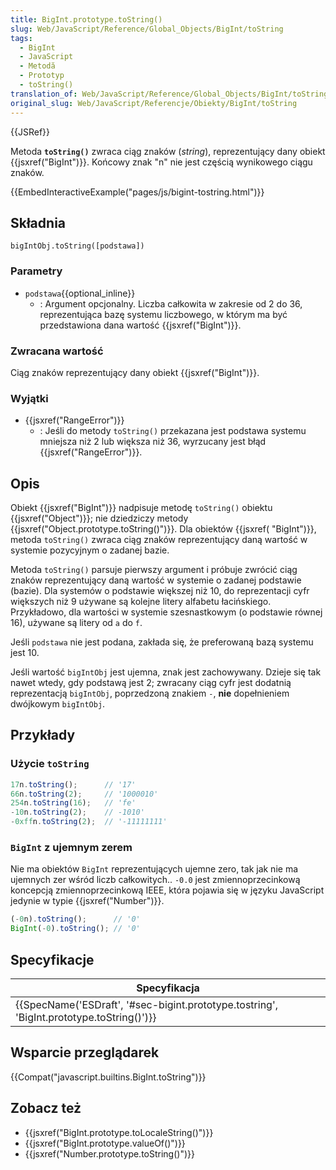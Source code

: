 ```yaml
---
title: BigInt.prototype.toString()
slug: Web/JavaScript/Reference/Global_Objects/BigInt/toString
tags:
  - BigInt
  - JavaScript
  - Metodă
  - Prototyp
  - toString()
translation_of: Web/JavaScript/Reference/Global_Objects/BigInt/toString
original_slug: Web/JavaScript/Referencje/Obiekty/BigInt/toString
---
```

{{JSRef}}

Metoda **`toString()`** zwraca ciąg znaków (_string_), reprezentujący dany obiekt {{jsxref("BigInt")}}. Końcowy znak "n" nie jest częścią wynikowego ciągu znaków.

{{EmbedInteractiveExample("pages/js/bigint-tostring.html")}}

## Składnia

    bigIntObj.toString([podstawa])

### Parametry

- `podstawa`{{optional_inline}}
  - : Argument opcjonalny. Liczba całkowita w zakresie od 2 do 36, reprezentująca bazę systemu liczbowego, w którym ma być przedstawiona dana wartość {{jsxref("BigInt")}}.

### Zwracana wartość

Ciąg znaków reprezentujący dany obiekt {{jsxref("BigInt")}}.

### Wyjątki

- {{jsxref("RangeError")}}
  - : Jeśli do metody `toString()` przekazana jest podstawa systemu mniejsza niż 2 lub większa niż 36, wyrzucany jest błąd {{jsxref("RangeError")}}.

## Opis

Obiekt {{jsxref("BigInt")}} nadpisuje metodę `toString()` obiektu {{jsxref("Object")}}; nie dziedziczy metody {{jsxref("Object.prototype.toString()")}}. Dla obiektów {{jsxref( "BigInt")}}, metoda `toString()` zwraca ciąg znaków reprezentujący daną wartość w systemie pozycyjnym o zadanej bazie.

Metoda `toString()` parsuje pierwszy argument i próbuje zwrócić ciąg znaków reprezentujący daną wartość w systemie o zadanej podstawie (bazie). Dla systemów o podstawie większej niż 10, do reprezentacji cyfr większych niż 9 używane są kolejne litery alfabetu łacińskiego. Przykładowo, dla wartości w systemie szesnastkowym (o podstawie równej 16), używane są litery od `a` do `f`.

Jeśli `podstawa` nie jest podana, zakłada się, że preferowaną bazą systemu jest 10.

Jeśli wartość `bigIntObj` jest ujemna, znak jest zachowywany. Dzieje się tak nawet wtedy, gdy podstawą jest 2; zwracany ciąg cyfr jest dodatnią reprezentacją `bigIntObj`, poprzedzoną znakiem `-`, **nie** dopełnieniem dwójkowym `bigIntObj`.

## Przykłady

### Użycie `toString`

```js
17n.toString();      // '17'
66n.toString(2);     // '1000010'
254n.toString(16);   // 'fe'
-10n.toString(2);    // -1010'
-0xffn.toString(2);  // '-11111111'
```

### `BigInt` z ujemnym zerem

Nie ma obiektów `BigInt` reprezentujących ujemne zero, tak jak nie ma ujemnych zer wśród liczb całkowitych.. `-0.0` jest zmiennoprzecinkową koncepcją zmiennoprzecinkową IEEE, która pojawia się w języku JavaScript jedynie w typie {{jsxref("Number")}}.

```js
(-0n).toString();      // '0'
BigInt(-0).toString(); // '0'
```

## Specyfikacje

| Specyfikacja                                                                                                         |
| -------------------------------------------------------------------------------------------------------------------- |
| {{SpecName('ESDraft', '#sec-bigint.prototype.tostring', 'BigInt.prototype.toString()')}} |

## Wsparcie przeglądarek

{{Compat("javascript.builtins.BigInt.toString")}}

## Zobacz też

- {{jsxref("BigInt.prototype.toLocaleString()")}}
- {{jsxref("BigInt.prototype.valueOf()")}}
- {{jsxref("Number.prototype.toString()")}}
